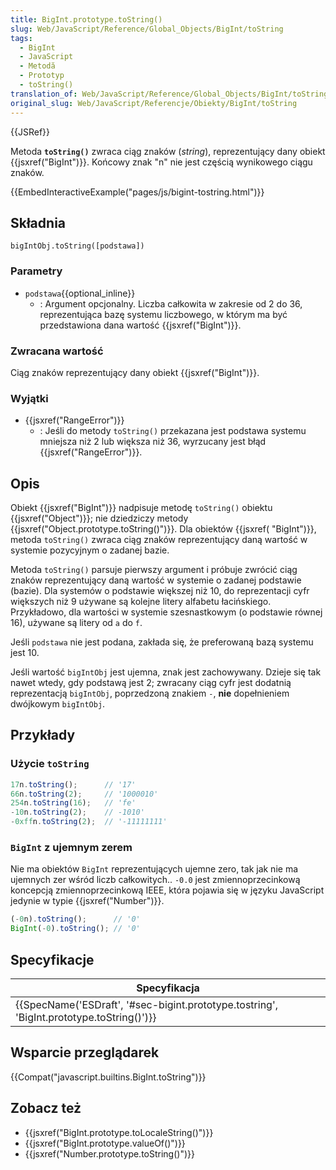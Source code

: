 ```yaml
---
title: BigInt.prototype.toString()
slug: Web/JavaScript/Reference/Global_Objects/BigInt/toString
tags:
  - BigInt
  - JavaScript
  - Metodă
  - Prototyp
  - toString()
translation_of: Web/JavaScript/Reference/Global_Objects/BigInt/toString
original_slug: Web/JavaScript/Referencje/Obiekty/BigInt/toString
---
```

{{JSRef}}

Metoda **`toString()`** zwraca ciąg znaków (_string_), reprezentujący dany obiekt {{jsxref("BigInt")}}. Końcowy znak "n" nie jest częścią wynikowego ciągu znaków.

{{EmbedInteractiveExample("pages/js/bigint-tostring.html")}}

## Składnia

    bigIntObj.toString([podstawa])

### Parametry

- `podstawa`{{optional_inline}}
  - : Argument opcjonalny. Liczba całkowita w zakresie od 2 do 36, reprezentująca bazę systemu liczbowego, w którym ma być przedstawiona dana wartość {{jsxref("BigInt")}}.

### Zwracana wartość

Ciąg znaków reprezentujący dany obiekt {{jsxref("BigInt")}}.

### Wyjątki

- {{jsxref("RangeError")}}
  - : Jeśli do metody `toString()` przekazana jest podstawa systemu mniejsza niż 2 lub większa niż 36, wyrzucany jest błąd {{jsxref("RangeError")}}.

## Opis

Obiekt {{jsxref("BigInt")}} nadpisuje metodę `toString()` obiektu {{jsxref("Object")}}; nie dziedziczy metody {{jsxref("Object.prototype.toString()")}}. Dla obiektów {{jsxref( "BigInt")}}, metoda `toString()` zwraca ciąg znaków reprezentujący daną wartość w systemie pozycyjnym o zadanej bazie.

Metoda `toString()` parsuje pierwszy argument i próbuje zwrócić ciąg znaków reprezentujący daną wartość w systemie o zadanej podstawie (bazie). Dla systemów o podstawie większej niż 10, do reprezentacji cyfr większych niż 9 używane są kolejne litery alfabetu łacińskiego. Przykładowo, dla wartości w systemie szesnastkowym (o podstawie równej 16), używane są litery od `a` do `f`.

Jeśli `podstawa` nie jest podana, zakłada się, że preferowaną bazą systemu jest 10.

Jeśli wartość `bigIntObj` jest ujemna, znak jest zachowywany. Dzieje się tak nawet wtedy, gdy podstawą jest 2; zwracany ciąg cyfr jest dodatnią reprezentacją `bigIntObj`, poprzedzoną znakiem `-`, **nie** dopełnieniem dwójkowym `bigIntObj`.

## Przykłady

### Użycie `toString`

```js
17n.toString();      // '17'
66n.toString(2);     // '1000010'
254n.toString(16);   // 'fe'
-10n.toString(2);    // -1010'
-0xffn.toString(2);  // '-11111111'
```

### `BigInt` z ujemnym zerem

Nie ma obiektów `BigInt` reprezentujących ujemne zero, tak jak nie ma ujemnych zer wśród liczb całkowitych.. `-0.0` jest zmiennoprzecinkową koncepcją zmiennoprzecinkową IEEE, która pojawia się w języku JavaScript jedynie w typie {{jsxref("Number")}}.

```js
(-0n).toString();      // '0'
BigInt(-0).toString(); // '0'
```

## Specyfikacje

| Specyfikacja                                                                                                         |
| -------------------------------------------------------------------------------------------------------------------- |
| {{SpecName('ESDraft', '#sec-bigint.prototype.tostring', 'BigInt.prototype.toString()')}} |

## Wsparcie przeglądarek

{{Compat("javascript.builtins.BigInt.toString")}}

## Zobacz też

- {{jsxref("BigInt.prototype.toLocaleString()")}}
- {{jsxref("BigInt.prototype.valueOf()")}}
- {{jsxref("Number.prototype.toString()")}}
